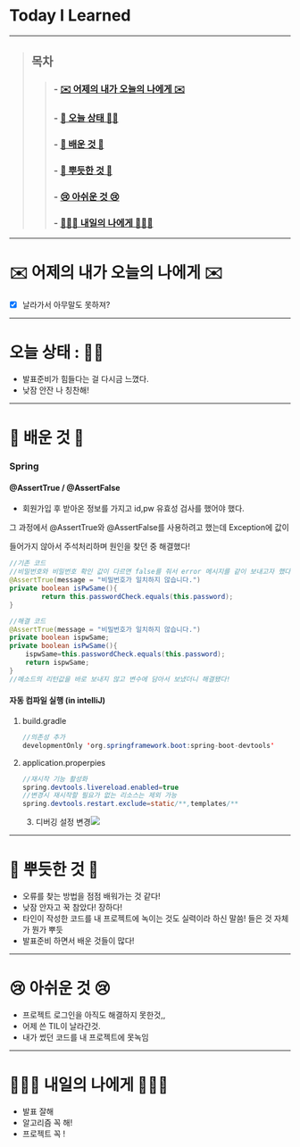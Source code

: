 # Today I Learned

---

> ## 목차
>
> > ###  - [✉️ 어제의 내가 오늘의 나에게 ✉️](#%EF%B8%8F-%EC%96%B4%EC%A0%9C%EC%9D%98-%EB%82%B4%EA%B0%80-%EC%98%A4%EB%8A%98%EC%9D%98-%EB%82%98%EC%97%90%EA%B2%8C-%EF%B8%8F)
> >
> > ###  - [👵 오늘 상태 👵🏻](#%EC%98%A4%EB%8A%98-%EC%83%81%ED%83%9C--)
> >
> > ###  - [🧐 배운 것 🧐](#-%EB%B0%B0%EC%9A%B4-%EA%B2%83-)
> >
> > ###  - [🥰 뿌듯한 것 🥰](#-%EB%BF%8C%EB%93%AF%ED%95%9C-%EA%B2%83-)
> >
> > ###  - [😢 아쉬운 것 😢](#-%EC%95%84%EC%89%AC%EC%9A%B4-%EA%B2%83-)
> >
> > ###  - [🙋🏻‍♀️ 내일의 나에게 🙋🏻‍♀️](#%EF%B8%8F-%EB%82%B4%EC%9D%BC%EC%9D%98-%EB%82%98%EC%97%90%EA%B2%8C-%EF%B8%8F)

---

# ✉️ 어제의 내가 오늘의 나에게 ✉️

- [x] 날라가서 아무말도 못하져?

---

# 오늘 상태 : 👵🏻

- 발표준비가 힘들다는 걸 다시금 느꼈다.
- 낮잠 안잔 나 칭찬해!

---

# 🧐 배운 것 🧐

### Spring

#### @AssertTrue / @AssertFalse

-  회원가입 후 받아온 정보를 가지고 id,pw 유효성 검사를 했어야 했다. 

  그 과정에서 @AssertTrue와 @AssertFalse를 사용하려고 했는데 Exception에 값이

  들어가지 않아서 주석처리하며 원인을 찾던 중 해결했다!

  ``` java
  //기존 코드
  //비밀번호와 비밀번호 확인 값이 다르면 false를 줘서 error 메시지를 같이 보내고자 했다.
  @AssertTrue(message = "비밀번호가 일치하지 않습니다.")
  private boolean isPwSame(){
          return this.passwordCheck.equals(this.password);
  }
  ```

  ``` java
  //해결 코드
  @AssertTrue(message = "비밀번호가 일치하지 않습니다.")
  private boolean ispwSame;
  private boolean isPwSame(){
      ispwSame=this.passwordCheck.equals(this.password);
      return ispwSame;
  }
  //메소드의 리턴값을 바로 보내지 않고 변수에 담아서 보냈더니 해결됐다!
  ```

  

  #### 자동 컴파일 실행 (in intelliJ)

  1. build.gradle

     ``` java
     //의존성 추가
     developmentOnly 'org.springframework.boot:spring-boot-devtools'
     ```

  2. application.properpies

     ``` java
     //재시작 기능 활성화
     spring.devtools.livereload.enabled=true
     //변경시 재시작할 필요가 없는 리소스는 제외 가능
     spring.devtools.restart.exclude=static/**,templates/**    
     ```

     3. 디버깅 설정 변경![](https://images.velog.io/images/9sanha/post/0d554c62-be4f-4736-832a-50727a3a22da/image.png)




---

# 🥰 뿌듯한 것 🥰

- 오류를 찾는 방법을 점점 배워가는 것 같다!
- 낮잠 안자고 꾹 참았다! 장하다!
- 타인이 작성한 코드를 내 프로젝트에 녹이는 것도 실력이라 하신 말씀! 들은 것 자체가 뭔가 뿌듯
- 발표준비 하면서 배운 것들이 많다!

---

# 😢 아쉬운 것 😢

- 프로젝트 로그인을 아직도 해결하지 못한것,,
- 어제 쓴 TIL이 날라간것.
- 내가 썼던 코드를 내 프로젝트에 못녹임

---

# 🙋🏻‍♀️ 내일의 나에게 🙋🏻‍♀️

- 발표 잘해
- 알고리즘 꼭 해!
- 프로젝트 꼭 !

